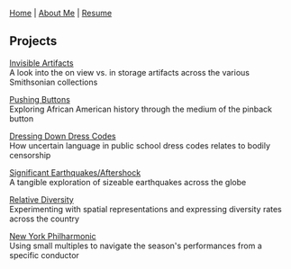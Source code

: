 [Home](https://amina-brown.github.io) | [About Me](https://amina-brown.github.io/about_me.html) | [Resume](https://amina-brown.github.io/Resume_01_2021.pdf) 


## Projects

[Invisible Artifacts](https://amina-brown.github.io/invisible_artifacts.html)  
A look into the on view vs. in storage artifacts across the various Smithsonian collections

[Pushing Buttons](https://amina-brown.github.io/pushing_buttons.html)  
Exploring African American history through the medium of the pinback button

[Dressing Down Dress Codes](https://amina-brown.github.io/dress_codes.html)  
How uncertain language in public school dress codes relates to bodily censorship

[Significant Earthquakes/Aftershock](https://amina-brown.github.io/earthquakes.html)  
A tangible exploration of sizeable earthquakes across the globe

[Relative Diversity](https://amina-brown.github.io/relative_diversity.html)  
Experimenting with spatial representations and expressing diversity rates across the country

[New York Philharmonic](https://amina-brown.github.io/philharmonic.html)  
Using small multiples to navigate the season's performances from a specific conductor
